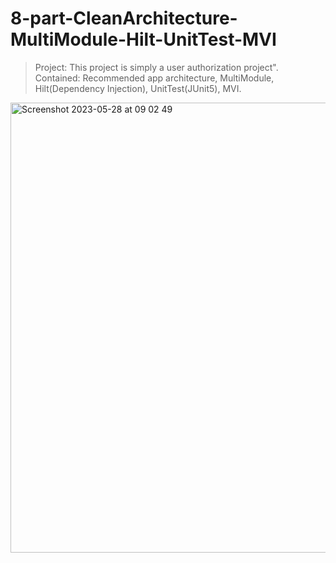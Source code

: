 # 8-part-CleanArchitecture-MultiModule-Hilt-UnitTest-MVI
> Project: This project is simply a user authorization project". Contained: Recommended app architecture, MultiModule, Hilt(Dependency Injection), UnitTest(JUnit5), MVI.

<img width="720" heigth = "320" alt="Screenshot 2023-05-28 at 09 02 49" src="https://github.com/DostonbekMaxmanazarov/8-part-CleanArchitecture-MultiModule-Hilt-UnitTest-MVI/assets/77477995/50ecb893-a32d-4b2f-8747-61d58eb8da6a">
